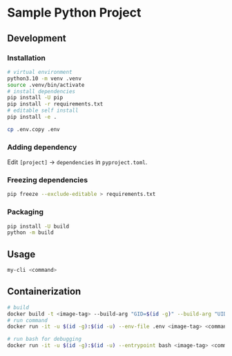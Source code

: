 # Sample Python Project

## Development

### Installation

```bash
# virtual environment
python3.10 -m venv .venv
source .venv/bin/activate
# install dependencies
pip install -U pip
pip install -r requirements.txt
# editable self install
pip install -e .

cp .env.copy .env
```

### Adding dependency

Edit `[project]` -> `dependencies` in `pyproject.toml`. 

### Freezing dependencies

```bash
pip freeze --exclude-editable > requirements.txt
```

### Packaging

```bash
pip install -U build
python -m build
```

## Usage

```bash
my-cli <command>
```

## Containerization

```bash
# build
docker build -t <image-tag> --build-arg "GID=$(id -g)" --build-arg "UID=$(id -u)" .
# run command
docker run -it -u $(id -g):$(id -u) --env-file .env <image-tag> <command>

# run bash for debugging
docker run -it -u $(id -g):$(id -u) --entrypoint bash <image-tag> <command>
```
